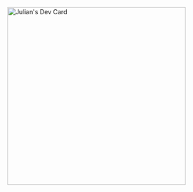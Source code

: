 <a href="https://app.daily.dev/JulDev"><img src="https://api.daily.dev/devcards/5d386f26e03d410b97994745f3367876.png?r=w39" width="400" alt="Julian's Dev Card"/></a>

<!---
JulzDave/JulzDave is a ✨ special ✨ repository because its `README.md` (this file) appears on your GitHub profile.
You can click the Preview link to take a look at your changes.
--->
